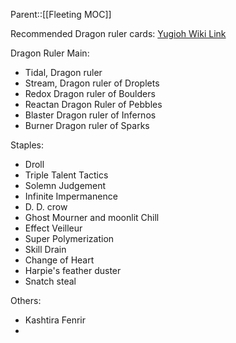 Parent::[[Fleeting MOC]]

Recommended Dragon ruler cards: [Yugioh Wiki Link](https://yugioh.fandom.com/wiki/Dragon_Ruler)

Dragon Ruler Main:
- Tidal, Dragon ruler
- Stream, Dragon ruler of Droplets
- Redox Dragon ruler of Boulders
- Reactan Dragon Ruler of Pebbles
- Blaster Dragon ruler of Infernos
- Burner Dragon ruler of Sparks

Staples:
- Droll
- Triple Talent Tactics
- Solemn Judgement
- Infinite Impermanence
- D. D. crow
- Ghost Mourner and moonlit Chill
- Effect Veilleur
- Super Polymerization
- Skill Drain
- Change of Heart
- Harpie's feather duster
- Snatch steal

Others:
- Kashtira Fenrir
- 